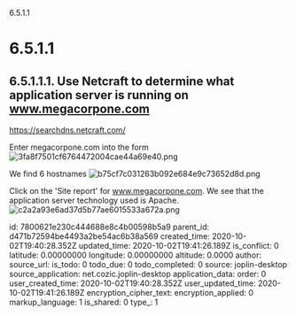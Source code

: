 6.5.1.1

# 6.5.1.1
## 6.5.1.1.1. Use Netcraft to determine what application server is running on www.megacorpone.com
https://searchdns.netcraft.com/

Enter megacorpone.com into the form
![3fa8f7501cf6764472004cae44a69e40.png](:/f089253eac9e4922b535169c06ed0bbd)

We find 6 hostnames
![b75cf7c031263b092e684e9c73652d8d.png](:/d2c4411beab84f03a7429a212bcb8fa6)

Click on the 'Site report' for www.megacorpone.com. We see that the application server technology used is Apache.
![c2a2a93e6ad37d5b77ae6015533a672a.png](:/5283a36640f948f894e6ab30aba07697)

id: 7800621e230c444688e8c4b00598b5a9
parent_id: d471b72594be4493a2be54ac6b38a569
created_time: 2020-10-02T19:40:28.352Z
updated_time: 2020-10-02T19:41:26.189Z
is_conflict: 0
latitude: 0.00000000
longitude: 0.00000000
altitude: 0.0000
author: 
source_url: 
is_todo: 0
todo_due: 0
todo_completed: 0
source: joplin-desktop
source_application: net.cozic.joplin-desktop
application_data: 
order: 0
user_created_time: 2020-10-02T19:40:28.352Z
user_updated_time: 2020-10-02T19:41:26.189Z
encryption_cipher_text: 
encryption_applied: 0
markup_language: 1
is_shared: 0
type_: 1